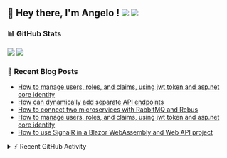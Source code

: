 ## 👋 Hey there, I'm Angelo ! ![](https://img.shields.io/badge/Intel-Core_i5_12th-0071C5?style=for-the-badge&logo=intel&logoColor=white) <a href="https://www.buymeacoffee.com/angelodotnet" target="_blank"><img src="https://img.shields.io/badge/Buy%20Me%20A%20Coffee-FFDD00.svg?style=for-the-badge&logo=Buy-Me-A-Coffee&logoColor=black"></a>

### 📊 GitHub Stats
![](https://github-readme-stats.vercel.app/api?username=angelodotnet&theme=dracula&show_icons=true&hide_border=true&count_private=true)
![](https://github-readme-streak-stats.herokuapp.com/?user=angelodotnet&theme=dracula&hide_border=true)

<!--
![](http://github-profile-summary-cards.vercel.app/api/cards/profile-details?username=angelodotnet&theme=darcula)
![](http://github-profile-summary-cards.vercel.app/api/cards/repos-per-language?username=angelodotnet&theme=dracula)
![](http://github-profile-summary-cards.vercel.app/api/cards/most-commit-language?username=angelodotnet&theme=dracula)
![](http://github-profile-summary-cards.vercel.app/api/cards/stats?username=angelodotnet&theme=dracula)
![](http://github-profile-summary-cards.vercel.app/api/cards/productive-time?username=angelodotnet&theme=dracula&utcOffset=8)
-->

### 📝 Recent Blog Posts  
<!-- BLOG-POST-LIST:START -->
- [How to manage users, roles, and claims, using jwt token and asp.net core identity](https://dev.to/angelodotnet/alternative-how-to-manage-users-roles-and-claims-using-jwt-token-and-aspnet-core-identity-c0i)
- [How can dynamically add separate API endpoints](https://dev.to/angelodotnet/how-can-dynamically-add-separate-api-endpoints-4h56)
- [How to connect two microservices with RabbitMQ and Rebus](https://dev.to/angelodotnet/how-to-connect-two-microservices-with-rabbitmq-and-rebus-278)
- [How to manage users, roles, and claims, using jwt token and asp.net core identity](https://dev.to/angelodotnet/how-to-manage-roles-permissions-and-more-using-jwt-token-and-aspnet-core-identity-11k0)
- [How to use SignalR in a Blazor WebAssembly and Web API project](https://dev.to/angelodotnet/how-to-use-signalr-in-a-blazor-webassembly-and-web-api-project-27cp)
<!-- BLOG-POST-LIST:END -->

<details>
<summary> ⚡ Recent GitHub Activity</summary>

<!--START_SECTION:activity-->
1. 🎉 Merged PR [#11](https://github.com/AngeloDotNet/MinimalApi.Identity/pull/11) in [AngeloDotNet/MinimalApi.Identity](https://github.com/AngeloDotNet/MinimalApi.Identity)
2. 💪 Opened PR [#11](https://github.com/AngeloDotNet/MinimalApi.Identity/pull/11) in [AngeloDotNet/MinimalApi.Identity](https://github.com/AngeloDotNet/MinimalApi.Identity)
3. 🎉 Merged PR [#8](https://github.com/AngeloDotNet/MinimalApi.Identity/pull/8) in [AngeloDotNet/MinimalApi.Identity](https://github.com/AngeloDotNet/MinimalApi.Identity)
4. 💪 Opened PR [#8](https://github.com/AngeloDotNet/MinimalApi.Identity/pull/8) in [AngeloDotNet/MinimalApi.Identity](https://github.com/AngeloDotNet/MinimalApi.Identity)
5. 🎉 Merged PR [#7](https://github.com/AngeloDotNet/MinimalApi.Identity/pull/7) in [AngeloDotNet/MinimalApi.Identity](https://github.com/AngeloDotNet/MinimalApi.Identity)
<!--END_SECTION:activity-->
</details>
